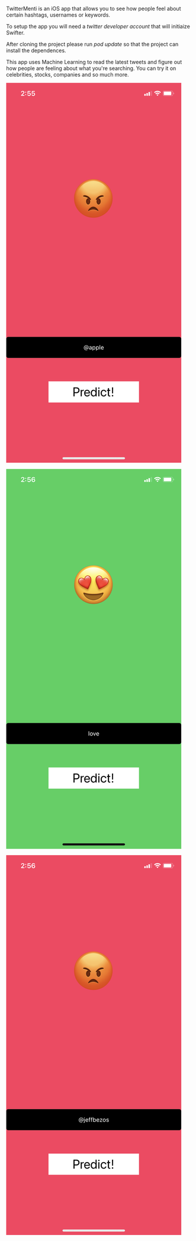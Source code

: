 TwitterMenti is an iOS app that allows you to see how people feel about certain hashtags, usernames or keywords.

To setup the app you will need a *twitter developer account* that will initiaize Swifter.

After cloning the project please run *pod update* so that the project can install the dependences.

This app uses Machine Learning to read the latest tweets and figure out how people are feeling about what you're searching. You can try it on celebrities, stocks, companies and so much more.

![Github Logo](https://github.com/kejvi/Twittermenti/blob/main/Description/1.PNG)

![Github Logo](https://github.com/kejvi/Twittermenti/blob/main/Description/2.PNG)

![Github Logo](https://github.com/kejvi/Twittermenti/blob/main/Description/3.PNG)
